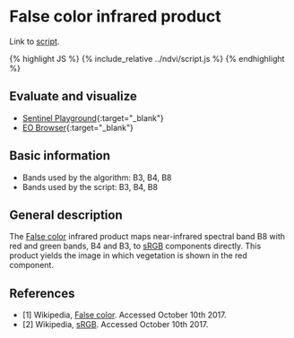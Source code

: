 # False color infrared product

Link to [script](script.js).

{% highlight JS %}
{% include_relative ../ndvi/script.js %}
{% endhighlight %}

## Evaluate and visualize
 - [Sentinel Playground](http://apps.sentinel-hub.com/sentinel-playground/?source=S2&lat=41.77643254375405&lng=12.69744873046875&zoom=10&preset=CUSTOM&layers=B04,B03,B02&maxcc=20&gain=1&gamma=1&time=2015-01-01%7C2017-10-10&atmFilter=&showDates=false&evalscript=cmV0dXJuIFtCMDQqMi41LEIwMyoyLjUsQjAyKjIuNV0%3D&evalscripturl=https://raw.githubusercontent.com/sentinel-hub/customScripts/master/sentinel-2/false_color_infrared/script.js){:target="_blank"}
 - [EO Browser](http://apps.sentinel-hub.com/eo-browser/#lat=41.9&lng=12.5&zoom=10&datasource=Sentinel-2%20L1C&time=2017-10-08&preset=CUSTOM&layers=B01,B02,B03&evalscript=bGV0IGdhaW4gPSAyLjU7CnJldHVybiBbQjA4LCBCMDQsIEIwM10ubWFwKGEgPT4gZ2FpbiAqIGEpOwo%3D){:target="_blank"}

## Basic information
- Bands used by the algorithm: B3, B4, B8
- Bands used by the script: B3, B4, B8

## General description

The [False color](https://en.wikipedia.org/wiki/False_color) infrared product maps near-infrared spectral band B8 with red and green bands, B4 and B3, to [sRGB](https://en.wikipedia.org/wiki/SRGB) components directly. This product yields the image in which vegetation is shown in the red component.

## References
- [1] Wikipedia, [False color](https://en.wikipedia.org/wiki/False_color). Accessed October 10th 2017.
- [2] Wikipedia, [sRGB](https://en.wikipedia.org/wiki/SRGB). Accessed October 10th 2017.
